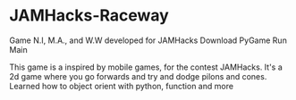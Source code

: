 # JAMHacks-Raceway
Game N.I, M.A., and W.W developed for JAMHacks
Download PyGame
Run Main

This game is a inspired by mobile games, for the contest JAMHacks. It's a 2d game where you go forwards and try and dodge pilons and cones. 
Learned how to object orient with python, function and more
